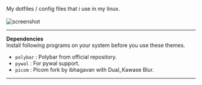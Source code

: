 My dotfiles / config files that i use in my linux.<br><br>
![screenshot](https://user-images.githubusercontent.com/75260836/114411696-0b498a00-9bca-11eb-8088-f828c8a35609.png)
<br>
***
**Dependencies**<br>
Install following programs on your system before you use these themes.<br>
- ` polybar ` : Polybar from official repository.
- ` pywal ` : For pywal support.
- ` picom ` : Picom fork by ibhagavan with Dual_Kawase Blur. <br>
***

